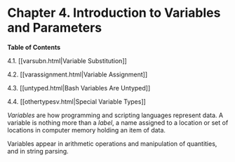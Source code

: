 # Chapter 4. Introduction to Variables and Parameters

**Table of Contents**

4.1. [[varsubn.html|Variable Substitution]]

4.2. [[varassignment.html|Variable Assignment]]

4.3. [[untyped.html|Bash Variables Are Untyped]]

4.4. [[othertypesv.html|Special Variable Types]]

_Variables_ are how programming and scripting languages represent data. A variable is nothing more than a _label_, a name assigned to a location or set of locations in computer memory holding an item of data.

Variables appear in arithmetic operations and manipulation of quantities, and in string parsing.

